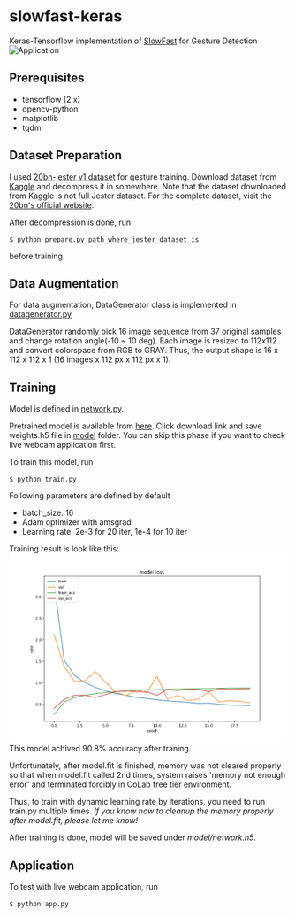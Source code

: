 # slowfast-keras
Keras-Tensorflow implementation of [SlowFast](https://arxiv.org/pdf/1812.03982) for Gesture Detection
![Application](./screenshot.gif)

## Prerequisites
* tensorflow (2.x)
* opencv-python
* matplotlib
* tqdm

## Dataset Preparation
I used [20bn-jester v1 dataset](https://20bn.com/datasets/jester) for gesture training. Download dataset from [Kaggle](https://www.kaggle.com/toxicmender/20bn-jester/version/1) and decompress it in somewhere. Note that the dataset downloaded from Kaggle is not full Jester dataset. For the complete dataset, visit the [20bn's official website](https://20bn.com/datasets/jester).

After decompression is done, run
```
$ python prepare.py path_where_jester_dataset_is
```
before training.

## Data Augmentation
For data augmentation, DataGenerator class is implemented in [datagenerator.py]('./datagenerator.py')

DataGenerator randomly pick 16 image sequence from 37 original samples and change rotation angle(-10 ~ 10 deg).
Each image is resized to 112x112 and convert colorspace from RGB to GRAY. Thus, the output shape is 16 x 112 x 112 x 1 (16 images x 112 px x 112 px x 1).

## Training
Model is defined in [network.py](./network.py).

Pretrained model is available from [here](https://drive.google.com/file/d/1Mdq0yf6LaZ4PKJPV4xjI3dI_F1uvnQ21/view?usp=sharing). Click download link and save weights.h5 file in [model](./model) folder. You can skip this phase if you want to check live webcam application first.

To train this model, run
```
$ python train.py
```
Following parameters are defined by default
* batch_size: 16
* Adam optimizer with amsgrad
* Learning rate: 2e-3 for 20 iter, 1e-4 for 10 iter

Training result is look like this:
![Result](./chart.png)
This model achived 90.8% accuracy after traning.

Unfortunately, after model.fit is finished, memory was not cleared properly so that when model.fit called 2nd times, system raises 'memory not enough error' and terminated forcibly in CoLab free tier environment.

Thus, to train with dynamic learning rate by iterations, you need to run train.py multiple times. _If you know how to cleanup the memory properly after model.fit, please let me know!_

After training is done, model will be saved under _model/network.h5_.

## Application
To test with live webcam application, run
```
$ python app.py
```

